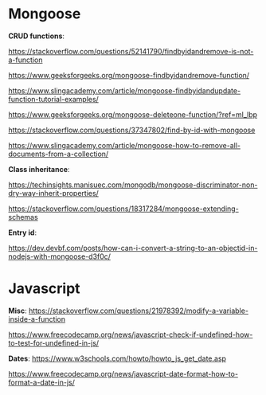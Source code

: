 # Mongoose 

__CRUD functions__:

https://stackoverflow.com/questions/52141790/findbyidandremove-is-not-a-function

https://www.geeksforgeeks.org/mongoose-findbyidandremove-function/

https://www.slingacademy.com/article/mongoose-findbyidandupdate-function-tutorial-examples/

https://www.geeksforgeeks.org/mongoose-deleteone-function/?ref=ml_lbp

https://stackoverflow.com/questions/37347802/find-by-id-with-mongoose

https://www.slingacademy.com/article/mongoose-how-to-remove-all-documents-from-a-collection/

__Class inheritance__:

https://techinsights.manisuec.com/mongodb/mongoose-discriminator-non-dry-way-inherit-properties/

https://stackoverflow.com/questions/18317284/mongoose-extending-schemas

__Entry id__:

https://dev.devbf.com/posts/how-can-i-convert-a-string-to-an-objectid-in-nodejs-with-mongoose-d3f0c/



# Javascript

__Misc__:
https://stackoverflow.com/questions/21978392/modify-a-variable-inside-a-function

https://www.freecodecamp.org/news/javascript-check-if-undefined-how-to-test-for-undefined-in-js/

__Dates__:
https://www.w3schools.com/howto/howto_js_get_date.asp

https://www.freecodecamp.org/news/javascript-date-format-how-to-format-a-date-in-js/

